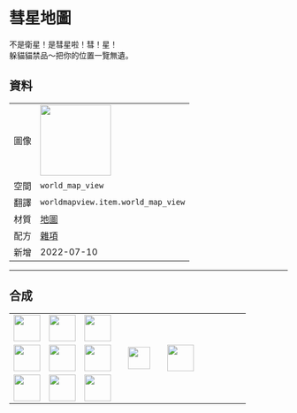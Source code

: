 # 彗星地圖
不是衛星！是彗星啦！彗！星！  
躲貓貓禁品～把你的位置一覽無遺。

## 資料
<table>
<tr><td>圖像</td><td><img src="https://i.imgur.com/w5nzar8.png" width="128"/></td></tr>
<tr><td>空間</td><td><code>world_map_view</code></td></tr>
<tr><td>翻譯</td><td><code>worldmapview.item.world_map_view</code></td></tr>
<tr><td>材質</td><td><a href="https://minecraft.fandom.com/zh/wiki/地图">地圖</a></td></tr>
<tr><td>配方</td><td><a href="https://minecraft.fandom.com/zh/wiki/合成/杂项配方">雜項</a></td></tr>
<tr><td>新增</td><td>2022-07-10</td></tr>
</table>
  
---
  
## 合成
<table>
<tr><td><img src="https://i.imgur.com/hK44ttL.png" width="48"/></td><td><img src="https://i.imgur.com/hK44ttL.png" width="48"/></td><td><img src="https://i.imgur.com/hK44ttL.png" width="48"/></td><td colspan="3"></td></tr>
<tr><td><img src="https://i.imgur.com/hK44ttL.png" width="48"/></td><td><img src="https://i.imgur.com/uikmIgx.gif" width="48"/></td><td><img src="https://i.imgur.com/hK44ttL.png" width="48"/></td><td width="70" align="center"><img src="https://i.imgur.com/VE0KqIE.png" width="40"/></td><td><img src="https://i.imgur.com/w5nzar8.png" width="48"/></td><td width="70"></td></tr>
<tr><td><img src="https://i.imgur.com/hK44ttL.png" width="48"/></td><td><img src="https://i.imgur.com/hK44ttL.png" width="48"/></td><td><img src="https://i.imgur.com/hK44ttL.png" width="48"/></td><td colspan="3"></td></tr>
</table>